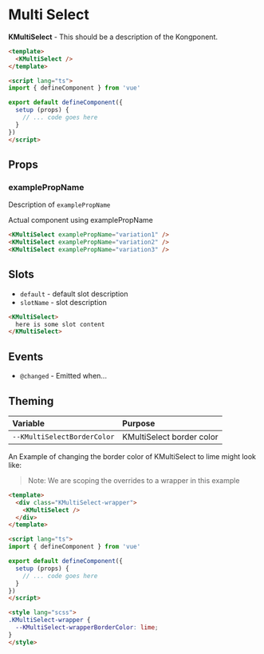 # Multi Select

**KMultiSelect** - This should be a description of the Kongponent.

<KMultiSelect />

```html
<template>
  <KMultiSelect />
</template>

<script lang="ts">
import { defineComponent } from 'vue'

export default defineComponent({
  setup (props) {
    // ... code goes here
  }
})
</script>
```

## Props

### examplePropName

Description of `examplePropName`

Actual component using examplePropName

<KMultiSelect :examplePropName="true" />

```html
<KMultiSelect examplePropName="variation1" />
<KMultiSelect examplePropName="variation2" />
<KMultiSelect examplePropName="variation3" />
```

## Slots

- `default` - default slot description
- `slotName` - slot description

```html
<KMultiSelect>
  here is some slot content
</KMultiSelect>
```

## Events

- `@changed` - Emitted when...

## Theming

| Variable | Purpose
|:-------- |:-------
| `--KMultiSelectBorderColor`| KMultiSelect border color

An Example of changing the border color of KMultiSelect to lime might look
like:

> Note: We are scoping the overrides to a wrapper in this example

<template>
  <div class="KMultiSelect-wrapper">
    <KMultiSelect />
  </div>
</template>

```html
<template>
  <div class="KMultiSelect-wrapper">
    <KMultiSelect />
  </div>
</template>

<script lang="ts">
import { defineComponent } from 'vue'

export default defineComponent({
  setup (props) {
    // ... code goes here
  }
})
</script>

<style lang="scss">
.KMultiSelect-wrapper {
  --KMultiSelect-wrapperBorderColor: lime;
}
</style>
```

<style lang="scss">
.KMultiSelect-wrapper {
  --KMultiSelect-wrapperBorderColor: lime;
}
</style>
